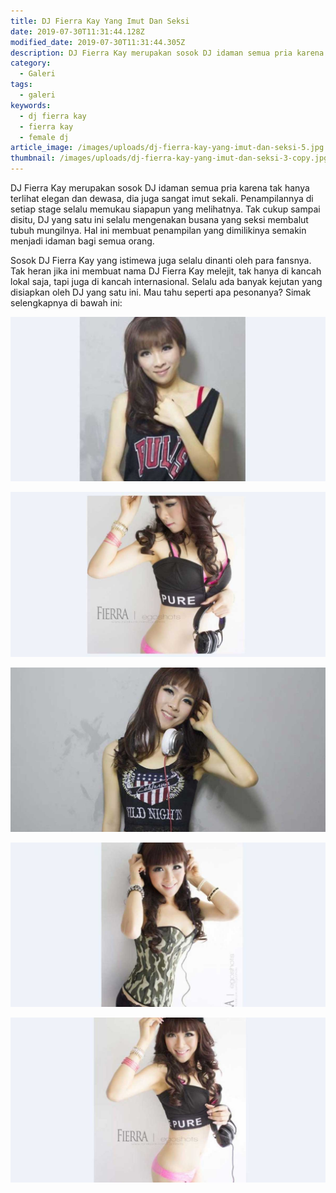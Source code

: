 ```yaml
---
title: DJ Fierra Kay Yang Imut Dan Seksi
date: 2019-07-30T11:31:44.128Z
modified_date: 2019-07-30T11:31:44.305Z
description: DJ Fierra Kay merupakan sosok DJ idaman semua pria karena tak hanya terlihat elegan dan dewasa, dia juga sangat imut sekali.
category:
  - Galeri
tags:
  - galeri
keywords:
  - dj fierra kay
  - fierra kay
  - female dj
article_image: /images/uploads/dj-fierra-kay-yang-imut-dan-seksi-5.jpg
thumbnail: /images/uploads/dj-fierra-kay-yang-imut-dan-seksi-3-copy.jpg
---
```

DJ Fierra Kay merupakan sosok DJ idaman semua pria karena tak hanya terlihat elegan dan dewasa, dia juga sangat imut sekali. Penampilannya di setiap stage selalu memukau siapapun yang melihatnya. Tak cukup sampai disitu, DJ yang satu ini selalu mengenakan busana yang seksi membalut tubuh mungilnya. Hal ini membuat penampilan yang dimilikinya semakin menjadi idaman bagi semua orang. 

Sosok DJ Fierra Kay yang istimewa juga selalu dinanti oleh para fansnya. Tak heran jika ini membuat nama DJ Fierra Kay melejit, tak hanya di kancah lokal saja, tapi juga di kancah internasional. Selalu ada banyak kejutan yang disiapkan oleh DJ yang satu ini. Mau tahu seperti apa pesonanya? Simak selengkapnya di bawah ini:

![DJ Fierra Kay Yang Imut Dan Seksi](/images/uploads/dj-fierra-kay-yang-imut-dan-seksi-5.jpg)

![DJ Fierra Kay Yang Imut Dan Seksi](/images/uploads/dj-fierra-kay-yang-imut-dan-seksi-4.jpg)

![DJ Fierra Kay Yang Imut Dan Seksi](/images/uploads/dj-fierra-kay-yang-imut-dan-seksi-3.jpg)

![DJ Fierra Kay Yang Imut Dan Seksi](/images/uploads/dj-fierra-kay-yang-imut-dan-seksi-2.jpg)

![DJ Fierra Kay Yang Imut Dan Seksi](/images/uploads/dj-fierra-kay-yang-imut-dan-seksi-1.jpg)
